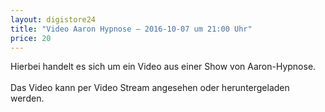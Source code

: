 ```yaml
---
layout: digistore24
title: "Video Aaron Hypnose – 2016-10-07 um 21:00 Uhr"
price: 20
---
```

<p>Hierbei handelt es sich um ein Video aus einer Show von Aaron-Hypnose.<br><br>Das Video kann per Video Stream angesehen oder heruntergeladen werden.</p>